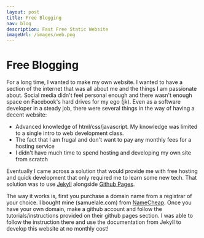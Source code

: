 ```yaml
---
layout: post
title: Free Blogging
nav: blog
description: Fast Free Static Website
imageUrl: /images/web.png
---
```


Free Blogging
==============

For a long time, I wanted to make my own website. I wanted to have a section of the internet that was all about me and the things I am passionate about. Social media didn't feel personal enough and there wasn't enough space on Facebook's hard drives for my ego (jk). Even as a software developer in a steady job, there were several things in the way of having a decent website: 

- Advanced knowledge of html/css/javascript. My knowledge was limited to a single intro to web development class.
- The fact that I am frugal and don't want to pay any monthly fees for a hosting service
- I didn't have much time to spend hosting and developing my own site from scratch

Eventually I came across a solution that would provide me with free hosting and quick development that only required me to learn some new tech. That solution was to use [Jekyll](https://jekyllrb.com/) alongside [Github Pages](https://pages.github.com/).  

The way it works is, first you purchase a domain name from a registrar of your choice. I bought mine (samuelale.com) from [NameCheap](www.namecheap.com). Once you have your own domain, make a github account and follow the tutorials/instructions provided on their github pages section. I was able to follow the instruction there and use the documentation from Jekyll to develop this website at no monthly cost! 

